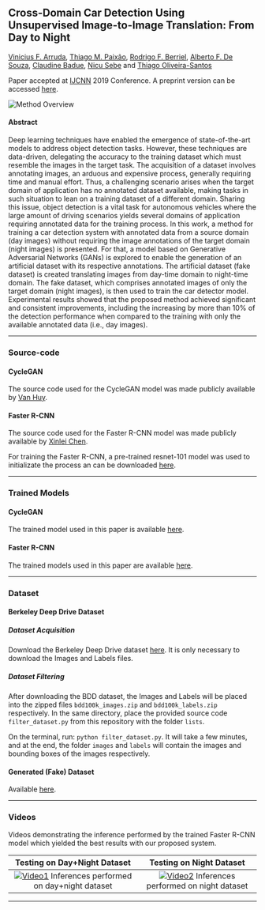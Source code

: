 ## Cross-Domain Car Detection Using Unsupervised Image-to-Image Translation: From Day to Night

[Vinicius F. Arruda](https://viniciusarruda.github.io/), [Thiago M. Paixão](https://sites.google.com/site/professorpx), [Rodrigo F. Berriel](http://rodrigoberriel.com), [Alberto F. De Souza](https://inf.ufes.br/~alberto), [Claudine Badue](https://www.inf.ufes.br/~claudine/), [Nicu Sebe](http://disi.unitn.it/~sebe/) and [Thiago Oliveira-Santos](https://www.inf.ufes.br/~todsantos/home)

<!---Published in *todo*: [DOI](https://www.google.com/)-->
Paper accepted at [IJCNN](https://www.ijcnn.org/) 2019 Conference.
A preprint version can be accessed [here](https://arxiv.org/abs/1907.08719).


![Method Overview](https://github.com/viniciusarruda/cross-domain-car-detection/blob/master/images/methodoverview.png)

#### Abstract

Deep learning techniques have enabled the emergence of state-of-the-art models to address object detection tasks. However, these techniques are data-driven, delegating the accuracy to the training dataset which must resemble the images in the target task. The acquisition of a dataset involves annotating images, an arduous and expensive process, generally requiring time and manual effort. Thus, a challenging scenario arises when the target domain of application has no annotated dataset available, making tasks in such situation to lean on a training dataset of a different domain.
Sharing this issue, object detection is a vital task for autonomous vehicles where the large amount of driving scenarios yields several domains of application requiring annotated data for the training process.
In this work, a method for training a car detection system with annotated data from a source domain (day images) without requiring the image annotations of the target domain (night images) is presented. 
For that, a model based on Generative Adversarial Networks (GANs) is explored to enable the generation of an artificial dataset with its respective annotations. The artificial dataset (fake dataset) is created translating images from day-time domain to night-time domain. The fake dataset, which comprises annotated images of only the target domain (night images), is then used to train the car detector model. Experimental results showed that the proposed method achieved significant and consistent improvements, including the increasing by more than 10% of the detection performance when compared to the training with only the available annotated data (i.e., day images).

---

### Source-code

#### CycleGAN

The source code used for the CycleGAN model was made publicly available by [Van Huy](https://github.com/vanhuyz/CycleGAN-TensorFlow).

#### Faster R-CNN

The source code used for the Faster R-CNN model was made publicly available by [Xinlei Chen](https://github.com/endernewton/tf-faster-rcnn).

For training the Faster R-CNN, a pre-trained resnet-101 model was used to initializate the process an can be downloaded [here](http://download.tensorflow.org/models/resnet_v1_101_2016_08_28.tar.gz).

---

### Trained Models

#### CycleGAN

The trained model used in this paper is available [here](https://drive.google.com/drive/folders/17CJ5-cOK2CteZTPtRaT7rfW8oSt38CCe?usp=sharing).

#### Faster R-CNN

The trained models used in this paper are available [here](https://drive.google.com/drive/folders/1XRtExg-QGVA-DFJ1EKf8L0GLCxe5wIqH?usp=sharing).

---

### Dataset

#### Berkeley Deep Drive Dataset

##### Dataset Acquisition

Download the Berkeley Deep Drive dataset [here](https://bdd-data.berkeley.edu/).
It is only necessary to download the Images and Labels files.

##### Dataset Filtering

After downloading the BDD dataset, the Images and Labels will be placed into the zipped files `bdd100k_images.zip` and `bdd100k_labels.zip` respectively. In the same directory, place the provided source code `filter_dataset.py` from this repository with the folder `lists`.

On the terminal, run: `python filter_dataset.py`.
It will take a few minutes, and at the end, the folder `images` and `labels` will contain the images and bounding boxes of the images respectively. 

#### Generated (Fake) Dataset

Available [here](https://drive.google.com/drive/folders/1ZoXfgpTT1N5eOsI4-Tcv0id3mqij5gsP?usp=sharing).

---

### Videos

Videos demonstrating the inference performed by the trained Faster R-CNN model which yielded the best results with our proposed system.

 Testing on Day+Night Dataset | Testing on Night Dataset 
:-------------------------:|:-------------------------:
[![Video1](https://github.com/viniciusarruda/cross-domain-car-detection/blob/master/images/day_plus_night_video_overview.png)](https://youtu.be/qENxVuUXa0s) Inferences performed on day+night dataset |  [![Video2](https://github.com/viniciusarruda/cross-domain-car-detection/blob/master/images/night_video_overview.png)](https://youtu.be/MqZ2I-h_FOA) Inferences performed on night dataset 

---
<!--
#### Copyright
&copy; 2019 IEEE. Personal use of this material is permitted.  Permission from IEEE must be obtained for all other uses, in any current or future media, including reprinting/republishing this material for advertising or promotional purposes, creating new collective works, for resale or redistribution to servers or lists, or reuse of any copyrighted component of this work in other works.
---
-->
<!--### BibTeX-->

<!--Coming Soon !-->


<!--
    @article{berriel2017grsl,
        Author  = {Rodrigo F. Berriel and Andre T. Lopes and Alberto F. de Souza and Thiago Oliveira-Santos},
        Title   = {{Deep Learning Based Large-Scale Automatic Satellite Crosswalk Classification}},
        Journal = {IEEE Geoscience and Remote Sensing Letters},
        Year    = {2017},
        DOI     = {10.1109/LGRS.2017.2719863},
        ISSN    = {1545-598X},
    }
-->
